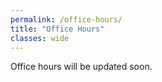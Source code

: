 ```yaml
---
permalink: /office-hours/
title: "Office Hours"
classes: wide
---
```


Office hours will be updated soon.